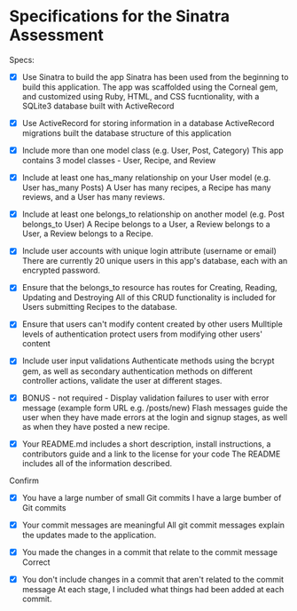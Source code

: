 # Specifications for the Sinatra Assessment

Specs:
- [x] Use Sinatra to build the app
    Sinatra has been used from the beginning to build this application. The app was scaffolded using the Corneal gem, and customized using Ruby, HTML, and CSS fucntionality, with a SQLite3 database built with ActiveRecord
- [x] Use ActiveRecord for storing information in a database
    ActiveRecord migrations built the database structure of this application
- [x] Include more than one model class (e.g. User, Post, Category)
    This app contains 3 model classes - User, Recipe, and Review
- [x] Include at least one has_many relationship on your User model (e.g. User has_many Posts)
    A User has many recipes, a Recipe has many reviews, and a User has many reviews.
- [x] Include at least one belongs_to relationship on another model (e.g. Post belongs_to User)
    A Recipe belongs to a User, a Review belongs to a User, a Review belongs to a Recipe.
- [x] Include user accounts with unique login attribute (username or email)
    There are currently 20 unique users in this app's database, each with an encrypted password.
- [x] Ensure that the belongs_to resource has routes for Creating, Reading, Updating and Destroying
    All of this CRUD functionality is included for Users submitting Recipes to the database.
- [x] Ensure that users can't modify content created by other users
    Mulltiple levels of authentication protect users from modifying other users' content
- [x] Include user input validations
    Authenticate methods using the bcrypt gem, as well as secondary authentication methods on different controller actions, validate the user at different stages. 
- [x] BONUS - not required - Display validation failures to user with error message (example form URL e.g. /posts/new)
    Flash messages guide the user when they have made errors at the login and signup stages, as well as when they have posted a new recipe. 

- [x] Your README.md includes a short description, install instructions, a contributors guide and a link to the license for your code
    The README includes all of the information described.

Confirm
- [x] You have a large number of small Git commits
    I have a large bumber of Git commits
- [x] Your commit messages are meaningful
    All git commit messages explain the updates made to the application.
- [x] You made the changes in a commit that relate to the commit message
    Correct
- [x] You don't include changes in a commit that aren't related to the commit message
    At each stage, I included what things had been added at each commit.

